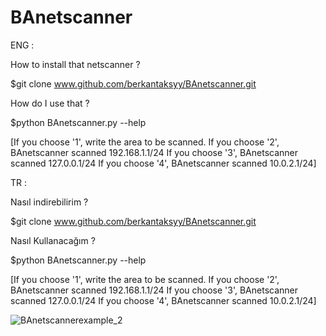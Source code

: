 # BAnetscanner

ENG :

How to install that netscanner ? 

$git clone www.github.com/berkantaksyy/BAnetscanner.git

How do I use that ?

$python BAnetscanner.py --help

[If you choose '1', write the area to be scanned. 
 If you choose '2', BAnetscanner scanned 192.168.1.1/24
 If you choose '3', BAnetscanner scanned 127.0.0.1/24
 If you choose '4', BAnetscanner scanned 10.0.2.1/24]


TR :

Nasıl indirebilirim ?

$git clone www.github.com/berkantaksyy/BAnetscanner.git

Nasıl Kullanacağım ?

$python BAnetscanner.py --help

[If you choose '1', write the area to be scanned. 
 If you choose '2', BAnetscanner scanned 192.168.1.1/24
 If you choose '3', BAnetscanner scanned 127.0.0.1/24
 If you choose '4', BAnetscanner scanned 10.0.2.1/24]
 
![BAnetscannerexample_2](https://user-images.githubusercontent.com/93611328/159162069-f0c6a35d-9c5a-4fb2-bb82-9578670fb5ee.png)
